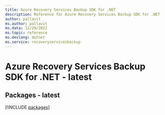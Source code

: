 ```yaml
---
title: Azure Recovery Services Backup SDK for .NET
description: Reference for Azure Recovery Services Backup SDK for .NET
author: pallavit
ms.author: pallavit
ms.data: 12/29/2022
ms.topic: reference
ms.devlang: dotnet
ms.service: recoveryservicesbackup
---
```

# Azure Recovery Services Backup SDK for .NET - latest
## Packages - latest
[!INCLUDE [packages](recovery-services-backup-index.md)]